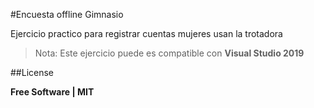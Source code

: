 #Encuesta offline Gimnasio

Ejercicio practico para registrar cuentas mujeres usan la trotadora

> Nota: Este ejercicio puede es compatible con **Visual Studio 2019**

##License

**Free Software | MIT**
